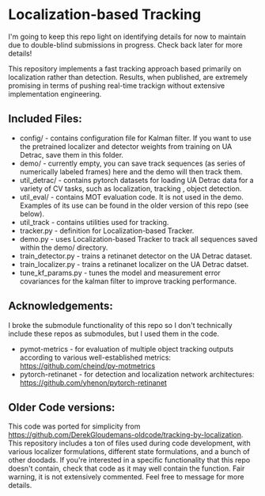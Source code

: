 # Localization-based Tracking 

I'm going to keep this repo light on identifying details for now to maintain due to double-blind submissions in progress. Check back later for more details!

This repository implements a fast tracking approach based primarily on localization rather than detection. Results, when published, are extremely promising in terms of pushing real-time trackign without extensive implementation engineering.

## Included Files:
- config/ - contains configuration file for Kalman filter. If you want to use the pretrained localizer and detector weights from training on UA Detrac, save them in this folder.
- demo/ - currently empty, you can save track sequences (as series of numerically labeled frames) here and the demo will then track them.
- util_detrac/ - contains pytorch datasets for loading UA Detrac data for a variety of CV tasks, such as localization, tracking , object detection.
- util_eval/ - contains MOT evaluation code. It is not used in the demo. Examples of its use can be found in the older version of this repo (see below).
- util_track - contains utilities used for tracking.
- tracker.py - definition for Localization-based Tracker.
- demo.py - uses Localization-based Tracker to track all sequences saved within the demo/ directory.
- train_detector.py - trains a retinanet detector on the UA Detrac dataset.
- train_localizer.py - trains a retinanet localizer on the UA Detrac datset.
- tune_kf_params.py - tunes the model and measurement error covariances for the kalman filter to improve tracking performance.

## Acknowledgements:
I broke the submodule functionality of this repo so I don't technically include these repos as submodules, but I used them in the code.
- pymot-metrics - for evaluation of multiple object tracking outputs according to various well-established metrics: https://github.com/cheind/py-motmetrics 
- pytorch-retinanet - for detection and localization network architectures: https://github.com/yhenon/pytorch-retinanet

## Older Code versions:
This code was ported for simplicity from https://github.com/DerekGloudemans-oldcode/tracking-by-localization. This repository includes a ton of files used during code development, with various localizer formulations, different state formulations, and a bunch of other doodads. If you're interested in a specific functionality that this repo doesn't contain, check that code as it may well contain the function. Fair warning, it is not extensively commented. Feel free to message for more details.

